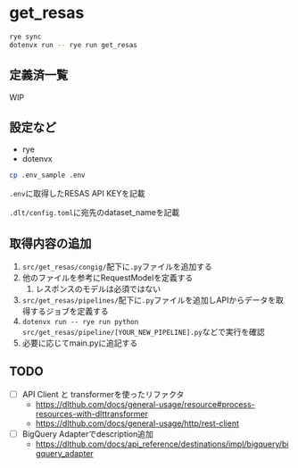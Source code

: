 # get_resas

```bash
rye sync
dotenvx run -- rye run get_resas
```

## 定義済一覧

WIP

## 設定など

- rye
- dotenvx

```bash
cp .env_sample .env
```

`.env`に取得したRESAS API KEYを記載

`.dlt/config.toml`に宛先のdataset_nameを記載

## 取得内容の追加

1. `src/get_resas/congig/`配下に`.py`ファイルを追加する
2. 他のファイルを参考にRequestModelを定義する
   1. レスポンスのモデルは必須ではない
3. `src/get_resas/pipelines/`配下に`.py`ファイルを追加しAPIからデータを取得するジョブを定義する
4. `dotenvx run -- rye run python src/get_resas/pipeline/[YOUR_NEW_PIPELINE].py`などで実行を確認
5. 必要に応じてmain.pyに追記する

## TODO

- [ ] API Client と transformerを使ったリファクタ
  - https://dlthub.com/docs/general-usage/resource#process-resources-with-dlttransformer
  - https://dlthub.com/docs/general-usage/http/rest-client
- [ ] BigQuery Adapterでdescription追加
  - https://dlthub.com/docs/api_reference/destinations/impl/bigquery/bigquery_adapter
